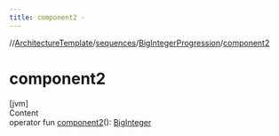 ```yaml
---
title: component2 -
---
```

//[ArchitectureTemplate](../../index.md)/[sequences](../index.md)/[BigIntegerProgression](index.md)/[component2](component2.md)



# component2  
[jvm]  
Content  
operator fun [component2](component2.md)(): [BigInteger](https://docs.oracle.com/javase/8/docs/api/java/math/BigInteger.html)  



